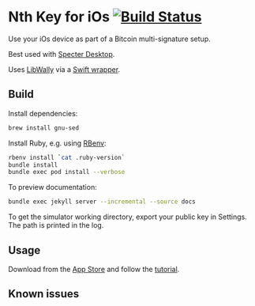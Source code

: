 # Nth Key for iOs [![Build Status](https://travis-ci.org/Sjors/nthkey-ios.svg?branch=master)](https://travis-ci.org/Sjors/nthkey-ios)

Use your iOs device as part of a Bitcoin multi-signature setup.

Best used with [Specter Desktop](https://github.com/cryptoadvance/specter-desktop#specter-desktop).

Uses [LibWally](https://github.com/ElementsProject/libwally-core) via a
[Swift wrapper](https://github.com/Sjors/libwally-swift).

## Build

Install dependencies:

```sh
brew install gnu-sed
```

Install Ruby, e.g. using [RBenv](https://github.com/rbenv/rbenv):

```sh
rbenv install `cat .ruby-version`
bundle install
bundle exec pod install --verbose
```

To preview documentation:

```sh
bundle exec jekyll server --incremental --source docs
```

To get the simulator working directory, export your public key in Settings. The path is printed in the log.  

## Usage

Download from the [App Store](https://apps.apple.com/us/app/nthkey/id1491367033) and follow the [tutorial](https://nthkey.com/tutorial).

## Known issues
